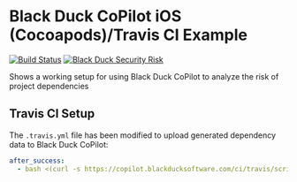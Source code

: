 # Black Duck CoPilot iOS (Cocoapods)/Travis CI Example
[![Build Status](https://travis-ci.org/BlackDuckCoPilot/example-ios-travis.svg?branch=master)](https://travis-ci.org/BlackDuckCoPilot/example-ios-travis) [![Black Duck Security Risk](https://copilot.blackducksoftware.com/github/repos/BlackDuckCoPilot/example-ios-travis/branches/master/badge-risk.svg)](https://copilot.blackducksoftware.com/github/repos/BlackDuckCoPilot/example-ios-travis/branches/master)

Shows a working setup for using Black Duck CoPilot to analyze the risk of project dependencies

## Travis CI Setup
The `.travis.yml` file has been modified to upload generated dependency data to Black Duck CoPilot:

```yaml
after_success:
  - bash <(curl -s https://copilot.blackducksoftware.com/ci/travis/scripts/upload)
```
